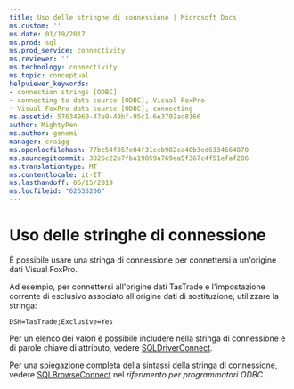 ```yaml
---
title: Uso delle stringhe di connessione | Microsoft Docs
ms.custom: ''
ms.date: 01/19/2017
ms.prod: sql
ms.prod_service: connectivity
ms.reviewer: ''
ms.technology: connectivity
ms.topic: conceptual
helpviewer_keywords:
- connection strings [ODBC]
- connecting to data source [ODBC], Visual FoxPro
- Visual FoxPro data source [ODBC], connecting
ms.assetid: 57634960-47e9-49bf-95c1-6e3702ac8166
author: MightyPen
ms.author: genemi
manager: craigg
ms.openlocfilehash: 77bc54f857e04f31ccb982ca40b3ed6334664870
ms.sourcegitcommit: 3026c22b7fba19059a769ea5f367c4f51efaf286
ms.translationtype: MT
ms.contentlocale: it-IT
ms.lasthandoff: 06/15/2019
ms.locfileid: "62633206"
---
```

# <a name="using-connection-strings"></a>Uso delle stringhe di connessione
È possibile usare una stringa di connessione per connettersi a un'origine dati Visual FoxPro.  
  
 Ad esempio, per connettersi all'origine dati TasTrade e l'impostazione corrente di esclusivo associato all'origine dati di sostituzione, utilizzare la stringa:  
  
```  
DSN=TasTrade;Exclusive=Yes  
```  
  
 Per un elenco dei valori è possibile includere nella stringa di connessione e di parole chiave di attributo, vedere [SQLDriverConnect](../../odbc/microsoft/sqldriverconnect-visual-foxpro-odbc-driver.md).  
  
 Per una spiegazione completa della sintassi della stringa di connessione, vedere [SQLBrowseConnect](../../odbc/reference/syntax/sqlbrowseconnect-function.md) nel *riferimento per programmatori ODBC*.

